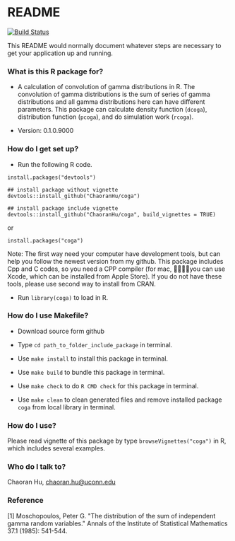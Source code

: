 # README #

[![Build Status](https://travis-ci.org/ChaoranHu/coga.svg?branch=master)](https://travis-ci.org/ChaoranHu/coga)

This README would normally document whatever steps are necessary to get your application up and running.

### What is this R package for? ###

* A calculation of convolution of gamma distributions in R. The convolution of gamma distributions is the sum of series of gamma distributions and all gamma distributions here can have different parameters. This package can calculate density function (`dcoga`), distribution function (`pcoga`), and do simulation work (`rcoga`).

* Version: 0.1.0.9000

### How do I get set up? ###

* Run the following R code.

```
install.packages("devtools")

## install package without vignette
devtools::install_github("ChaoranHu/coga")

## install package include vignette
devtools::install_github("ChaoranHu/coga", build_vignettes = TRUE)
```
or

```
install.packages("coga")
```

Note: The first way need your computer have development tools, but can help you follow the newest version from my github. This package includes Cpp and C codes, so you need a CPP compiler (for mac, you can use Xcode, which can be installed from Apple Store). If you do not have these tools, please use second way to install from CRAN.

* Run `library(coga)` to load in R.

### How do I use Makefile? ###

* Download source form github

* Type `cd path_to_folder_include_package` in terminal.

* Use `make install` to install this package in terminal.

* Use `make build` to bundle this package in terminal.

* Use `make check` to do `R CMD check` for this package in terminal.

* Use `make clean` to clean generated files and remove installed package `coga` from local library in terminal.

### How do I use? ###

Please read vignette of this package by type `browseVignettes("coga")` in R, which includes several examples.

### Who do I talk to? ###

Chaoran Hu, <chaoran.hu@uconn.edu>

### Reference ###

[1] Moschopoulos, Peter G. "The distribution of the sum of independent gamma random variables." Annals of the Institute of Statistical Mathematics 37.1 (1985): 541-544.
